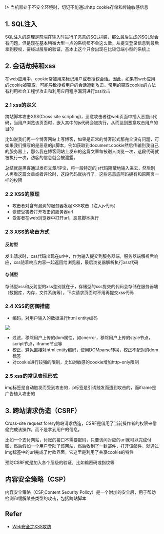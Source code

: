 !> 当机器处于不安全环境时，切记不能通过http cookie存储和传输敏感信息

## 1. SQL注入

SQL注入的原理是前端在输入时进行了恶意的SQL拼装，那么最后生成的SQL就会有问题，但是现在基本稍微大型一点的系统都不会这么做，从提交登录信息到最后拿到授权，要经过层层的验证，基本上这个只会出现在比较低端小型的系统上

## 2. 会话劫持和xss

在web应用中，cookie常被用来标记用户或者授权会话。因此，如果有web应用的cookie被窃取，可能导致授权用户的会话遭到攻击。常用的窃取cookie的方法有利用社会工程学攻击和利用应用程序漏洞进行xss攻击

### 2.1 xss的定义

跨站脚本攻击XSS(Cross site scripting)，恶意攻击者往web页面中插入恶意js代码，当用户浏览该页面时，嵌入其中的js代码会被执行，从而达到恶意攻击用户的目的

比如说我们再一个博客网站上写博客，如果是正常的博客形式那完全没有问题，可如果我们撰写的是恶意的js脚本，例如获取到document.cookie然后传输到我自己的服务器上，那么我在博客网站上发布的这篇文章每被别人浏览一次，这段代码就被执行一次，访客的信息就会被泄露。

总结就是黑客通过发布文章/评论，将一段特定的js代码隐蔽地输入进去，然后别人再看这篇文章或者评论时，这段代码就执行了，这些恶意底阿妈拥有和原网页一样的权限

### 2.2 XSS的原理

* 攻击者对含有漏洞的服务器发起XSS攻击（注入js代码）
* 诱使受害者打开攻击的服务器url
* 受害者在web浏览器中打开url，恶意脚本执行

### 2.3 XSS的攻击方式

#### 反射型

发出请求时，xss代码出现在url中，作为输入提交到服务器端，服务器端解析后响应，xss随着响应内容一起返回给浏览器，最后浏览器解析执行xss代码

#### 存储型

存储型xss和反射型的xss差别就在于，存储型的xss提交的代码会存储在服务器端（数据库，内存，文件系统等），下次请求页面时不用再提交xss代码

### 2.4 XSS的防御措施

* 编码，对用户输入的数据进行html entity编码

![](https://img-blog.csdn.net/20170418160547231?watermark/2/text/aHR0cDovL2Jsb2cuY3Nkbi5uZXQvZ2FueWluZ3hpZTEyMzQ1Ng==/font/5a6L5L2T/fontsize/400/fill/I0JBQkFCMA==/dissolve/70/gravity/SouthEast)

* 过滤，移除用户上传的dom属性，如onerror，移除用户上传的style节点，script节点，iframe节点等
* 校正，避免直接对html entity编码，使用DOMparse转换，校正不配对的dom标签
* 对cookie进行较强的限制，比如对敏感的cookie增加http-only限制

### 2.5 xss的常见表现形式

img标签是自动触发而受到攻击的，p标签是引诱触发而遭到攻击的，而iframe是广告植入攻击的

## 3. 跨站请求伪造（CSRF）

Cross-site request forery跨站请求伪造，CSRF是借用了当前操作者的权限来偷偷完成该操作，而不是拿到用户的信息。

比如一个支付网站，付账的接口不需要密码，只要访问对应的url就可以完成付账，然后假如一个用户登陆了该网站，然后收到了一封邮件，打开该邮件，就通过img标签中的url完成了付款界面。它这里是利用了共享cookie的特性

预防CSRF就是加入各个层级的验证，比如输密码或指纹等

## 内容安全策略（CSP）

内容安全策略（CSP,Content Security Policy）是一个附加的安全层，用于帮助检测和缓解某些类型的攻击，包括跨站脚本

## Refer

* [Web安全之XSS攻防](https://blog.csdn.net/ganyingxie123456/article/details/70230486)


